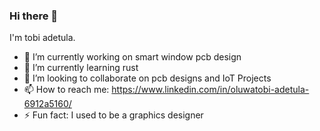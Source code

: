 ### Hi there 👋
I'm tobi adetula.

- 🔭 I’m currently working on smart window pcb design
- 🌱 I’m currently learning rust 
- 👯 I’m looking to collaborate on pcb designs and IoT Projects
- 📫 How to reach me: https://www.linkedin.com/in/oluwatobi-adetula-6912a5160/
- ⚡ Fun fact: I used to be a graphics designer
  
<!--
**tobiadetula/tobiadetula** is a ✨ _special_ ✨ repository because its `README.md` (this file) appears on your GitHub profile.

Here are some ideas to get you started:


-->
